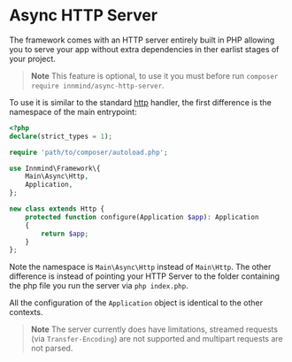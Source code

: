 # Async HTTP Server

The framework comes with an HTTP server entirely built in PHP allowing you to serve your app without extra dependencies in ther earlist stages of your project.

> **Note** This feature is optional, to use it you must before run `composer require innmind/async-http-server`.

To use it is similar to the standard [http](../http.md) handler, the first difference is the namespace of the main entrypoint:

```php
<?php
declare(strict_types = 1);

require 'path/to/composer/autoload.php';

use Innmind\Framework\{
    Main\Async\Http,
    Application,
};

new class extends Http {
    protected function configure(Application $app): Application
    {
        return $app;
    }
};
```

Note the namespace is `Main\Async\Http` instead of `Main\Http`. The other difference is instead of pointing your HTTP Server to the folder containing the php file you run the server via `php index.php`.

All the configuration of the `Application` object is identical to the other contexts.

> **Note** The server currently does have limitations, streamed requests (via `Transfer-Encoding`) are not supported and multipart requests are not parsed.
